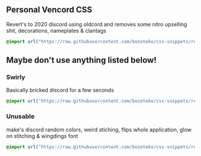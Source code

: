 ## Personal Vencord CSS
Revert's to 2020 discord using oldcord and removes some nitro upselling shit, decorations, nameplates & clantags


```css
@import url("https://raw.githubusercontent.com/bozoteko/css-snippets/refs/heads/main/2020personal.css")
```

## Maybe don't use anything listed below!

### Swirly
Basically bricked discord for a few seconds
```css
@import url("https://raw.githubusercontent.com/bozoteko/css-snippets/refs/heads/main/stupid-css/swirly.css")
```

### Unusable
make's discord random colors, weird stiching, flips whole application, glow on stitching & wingdings font
```css
@import url("https://raw.githubusercontent.com/bozoteko/css-snippets/refs/heads/main/stupid-css/unusable.css")
```

